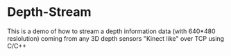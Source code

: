 Depth-Stream
============

This is a demo of how to stream a depth information data (with 640*480 reslolution) coming from any 3D depth sensors "Kinect like" over TCP using C/C++

